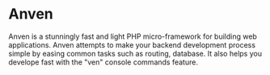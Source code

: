 # Anven
Anven is a stunningly fast and light PHP micro-framework for building web applications.
Anven attempts to make your backend development process simple by easing common tasks such as
routing, database.
It also helps you develope fast with the "ven" console commands feature.
